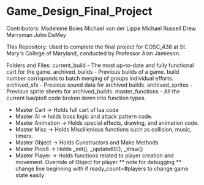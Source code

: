 # Game_Design_Final_Project

Contributors:
	Madeleine Boies
	Michael von der Lippe
	Michael Russell
	Drew Merryman
	John DeMey

This Repository:
	Used to complete the final project for COSC_438 at St. Mary's College of Maryland, conducted by Professor Alan Jamieson.

Folders and Files:
 current_build - The most up-to-date and fully functional cart for the game.
 archived_builds - Previous builds of a game. build number corrisponds to batch merging of groups individual efforts.
 archived_sfx - Previous sound data for archived builds.
 archived_sprites - Previous sprite sheets for archived_builds.
 master_functions - All the current lua/pio8 code broken down into function types.
  - Master Cart -> Holds full cart of lua code
  - Master AI -> holds boss logic and attack pattern code.
  - Master Animation -> Holds special effects, drawing, and animation code.
  - Master Misc -> Holds Miscillenious functions such as collision, music, timers.
  - Master Object -> Holds Cunstructors and Make Methods
  - Master Pico8 -> Holds _init(), _update60(), _draw()
  - Master Player -> Holds functions related to player creation and movement. Override of Object for player
  ** note for debugging ** change line beginning with if ready_count=#players to change game state easily
